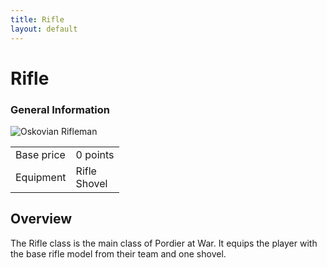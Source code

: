 ```yaml
---
title: Rifle
layout: default
---
```


<div class="main-content">
  <h1>Rifle</h1>

  <div class="infobox">
    <h3>General Information</h3>
    <img src="/images/classes/oskovian-rifle.png" alt="Oskovian Rifleman" />
    <table>
      <tr>
        <td>Base price</td>
        <td>0 points</td>
      </tr>
      <tr>
        <td>Equipment</td>
        <td>Rifle<br />Shovel</td>
      </tr>
    </table>
  </div>

  <div class="section">
    <h2>Overview</h2>
    <p>
      The Rifle class is the main class of Pordier at War. It equips the player with the base
      rifle model from their team and one shovel.
    </p>
  </div>
